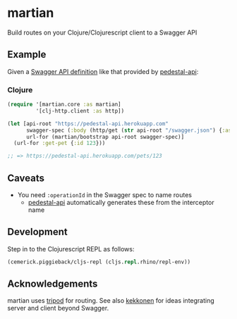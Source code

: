 # martian
Build routes on your Clojure/Clojurescript client to a Swagger API

## Example
Given a [Swagger API definition](https://pedestal-api.herokuapp.com/swagger.json)
like that provided by [pedestal-api](https://github.com/oliyh/pedestal-api):

### Clojure
```clojure
(require '[martian.core :as martian]
         '[clj-http.client :as http])

(let [api-root "https://pedestal-api.herokuapp.com"
      swagger-spec (:body (http/get (str api-root "/swagger.json") {:as :json}))
      url-for (martian/bootstrap api-root swagger-spec)]
  (url-for :get-pet {:id 123}))

;; => https://pedestal-api.herokuapp.com/pets/123
```

## Caveats
- You need `:operationId` in the Swagger spec to name routes
  - [pedestal-api](https://github.com/oliyh/pedestal-api) automatically generates these from the interceptor name

## Development
Step in to the Clojurescript REPL as follows:
```clojure
(cemerick.piggieback/cljs-repl (cljs.repl.rhino/repl-env))
```

## Acknowledgements
martian uses [tripod](https://github.com/frankiesardo/tripod) for routing.
See also [kekkonen](https://github.com/metosin/kekkonen) for ideas integrating server and client beyond Swagger.
